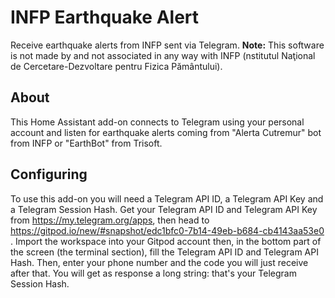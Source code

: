 # INFP Earthquake Alert
Receive earthquake alerts from INFP sent via Telegram.
**Note:** This software is not made by and not associated in any way with INFP (nstitutul Naţional de Cercetare-Dezvoltare pentru Fizica Pământului).

## About
This Home Assistant add-on connects to Telegram using your personal account and listen for earthquake alerts coming from "Alerta Cutremur" bot from INFP or "EarthBot" from Trisoft.

## Configuring
To use this add-on you will need a Telegram API ID, a Telegram API Key and a Telegram Session Hash. Get your Telegram API ID and Telegram API Key from https://my.telegram.org/apps, then head to https://gitpod.io/new/#snapshot/edc1bfc0-7b14-49eb-b684-cb4143aa53e0 . Import the workspace into your Gitpod account then, in the bottom part of the screen (the terminal section), fill the Telegram API ID and Telegram API Hash. Then, enter your phone number and the code you will just receive after that. You will get as response a long string: that's your Telegram Session Hash.
